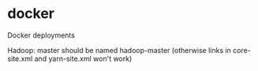 # docker
Docker deployments

Hadoop: master should be named hadoop-master (otherwise links in core-site.xml and yarn-site.xml won't work)
